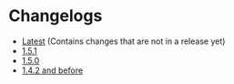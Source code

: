 # Changelogs

- [Latest](latest) (Contains changes that are not in a release yet)
- [1.5.1](changelog-1.5.1)
- [1.5.0](changelog-1.5.0)
- [1.4.2 and before](changelog-pre)
